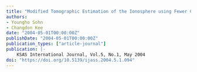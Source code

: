 ```yaml
---
title: "Modified Tomographic Estimation of the Ionosphere using Fewer Coefficients"
authors:
- Youngho Sohn
- Changdon Kee
date: "2004-05-01T00:00:00Z"
publishDate: "2004-05-01T00:00:00Z"
publication_types: ["article-journal"]
publication: |-
    KSAS International Journal, Vol.5, No.1, May 2004
doi: "https://doi.org/10.5139/ijass.2004.5.1.094"
---
```

